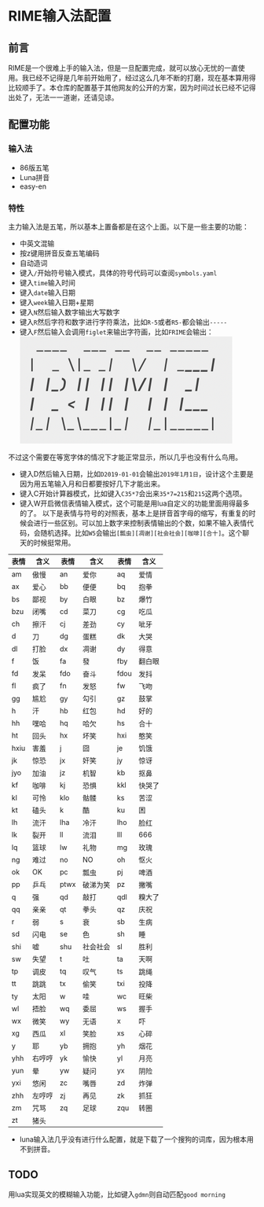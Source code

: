 # RIME输入法配置

## 前言
RIME是一个很难上手的输入法，但是一旦配置完成，就可以放心无忧的一直使用。我已经不记得是几年前开始用了，经过这么几年不断的打磨，现在基本算用得比较顺手了。本仓库的配置基于其他网友的公开的方案，因为时间过长已经不记得出处了，无法一一道谢，还请见谅。

## 配置功能

### 输入法
- 86版五笔
- Luna拼音
- easy-en

### 特性
主力输入法是五笔，所以基本上置备都是在这个上面。以下是一些主要的功能：
- 中英文混输
- 按z键用拼音反查五笔编码
- 自动造词
- 键入`/`开始符号输入模式，具体的符号代码可以查阅`symbols.yaml`
- 键入`time`输入时间
- 键入`date`输入日期
- 键入`week`输入日期+星期
- 键入`N`然后输入数字输出大写数字
- 键入`R`然后字符和数字进行字符乘法，比如`R-5`或者`R5-`都会输出`-----`
- 键入`F`然后输入会调用`figlet`来输出字符画，比如`FRIME`会输出：
![figlet](https://github.com/bestdax/rimesquirrel/raw/main/imgs/figlet.png)

不过这个需要在等宽字体的情况下才能正常显示，所以几乎也没有什么鸟用。
- 键入D然后输入日期，比如`D2019-01-01`会输出`2019年1月1日`，设计这个主要是因为用五笔输入月和日都要按好几下才能出来。
- 键入C开始计算器模式，比如键入`C35*7`会出来`35*7=215`和`215`这两个选项。
- 键入W开启微信表情输入模式，这个可能是用lua自定义的功能里面用得最多的了。
以下是表情与符号的对照表，基本上是拼音首字母的缩写，有重复的时候会进行一些区别。可以加上数字来控制表情输出的个数，如果不输入表情代码，会随机选择。比如`W5`会输出`[瓢虫][凋谢][社会社会][咖啡][合十]`。这个聊天的时候挺常用。

| 表情 | 含义 | 表情 | 含义 | 表情 | 含义 |
| --- | --- | --- | --- | --- | --- |
|am|傲慢| an|爱你 |aq|爱情|
|ax|爱心 |bb|便便| bq|抱拳|
|bs|鄙视 |by|白眼| bz|爆竹|
|bzu|闭嘴 |cd|菜刀| cg|吃瓜|
|ch|擦汗 |cj|差劲| cy|呲牙|
|d|刀 |dg|蛋糕| dk|大哭|
|dl|打脸 |dx|凋谢| dy|得意|
|f|饭 |fa|發| fby|翻白眼|
|fd|发呆 |fdo|奋斗| fdou|发抖|
|fl|疯了 |fn|发怒| fw|飞吻|
|gg|尴尬 |gy|勾引| gz|鼓掌|
|h|汗 |hb|红包| hd|好的|
|hh|嘿哈 |hq|哈欠| hs|合十|
|ht|回头 |hx|坏笑| hxi|憨笑|
|hxiu|害羞 |j|囧| je|饥饿|
|jk|惊恐 |jx|奸笑| jy|惊讶|
|jyo|加油 |jz|机智| kb|抠鼻|
|kf|咖啡 |kj|恐惧| kkl|快哭了|
|kl|可怜 |klo|骷髅| ks|苦涩|
|kt|磕头 |k|酷| ku|困|
|lh|流汗 |lha|冷汗| lho|脸红|
|lk|裂开 |ll|流泪| lll|666|
|lq|篮球 |lw|礼物| mg|玫瑰|
|ng|难过 |no|NO| oh|怄火|
|ok|OK |pc|瓢虫| pj|啤酒|
|pp|乒乓 |ptwx|破涕为笑| pz|撇嘴|
|q|强 |qd|敲打| qdl|糗大了|
|qq|亲亲 |qt|拳头| qz|庆祝|
|r|弱 |s|衰| sb|生病|
|sd|闪电 |se|色| sh|睡|
|shi|嘘 |shu|社会社会| sl|胜利|
|sw|失望 |t|吐| ta|天啊|
|tp|调皮 |tq|叹气| ts|跳绳|
|tt|跳跳 |tx|偷笑| txi|投降|
|ty|太阳 |w|哇| wc|旺柴|
|wl|捂脸 |wq|委屈| ws|握手|
|wx|微笑 |wy|无语| x|吓|
|xg|西瓜 |xl|笑脸| xs|心碎|
|y|耶 |yb|拥抱| yh|烟花|
|yhh|右哼哼 |yk|愉快| yl|月亮|
|yun|晕 |yw|疑问| yx|阴险|
|yxi|悠闲 |zc|嘴唇| zd|炸弹|
|zhh|左哼哼 |zj|再见| zk|抓狂|
|zm|咒骂 |zq|足球| zqu|转圈|
|zt|猪头|

- luna输入法几乎没有进行什么配置，就是下载了一个搜狗的词库，因为根本用不到拼音。

## TODO
用lua实现英文的模糊输入功能，比如键入`gdmn`则自动匹配`good morning`
